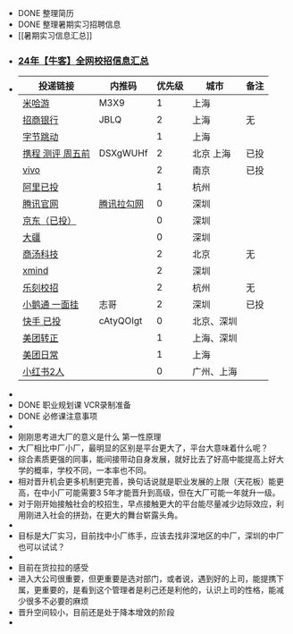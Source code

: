 - DONE 整理简历
- DONE 整理暑期实习招聘信息
- [[暑期实习信息汇总]]
- ### [24年【牛客】全网校招信息汇总](https://docs.qq.com/sheet/DR1haQktleU54bWl6?tab=BB08J2&login_t=1710057975058&_t=1710058744608&u=726a43336d944aa5949eae3e7b814be2)
- |投递链接|内推码|优先级|城市|备注|
  |--|--|--|--|--|
  |[米哈游]( https://jobs.mihoyo.com/#/campus/position/4813) |M3X9|1|上海||
  |[招商银行](https://cmb-recruitment-mobile.paas.cmbchina.com/positionDetail/school?qrCodeId=EBEAD42C-A548-4F27-9315-BDEB826A138E&recommendType=2&recruitmentTypeId=DF94FD6D-26D3-4A19-9E69-577C4BA1DE82&publishId=95C27AF3-4733-4798-A34F-D6F39717D9CD&recruitmentTypeId=) |JBLQ|2|上海|无|
  |[字节跳动](https://jobs.bytedance.com/campus/position?keywords=%E5%89%8D%E7%AB%AF&category=&location=CT_128&project=&type=3&job_hot_flag=&current=1&limit=10&functionCategory=&tag=&spread=PWMEYQA)||1|上海||
  |[携程 测评 周五前](https://app.mokahr.com/campus-recruitment/trip/37757?sourceToken=a4053aeea19325ef2386a6995246b44e#/jobs?keyword=%E5%89%8D%E7%AB%AF)|DSXgWUHf|2|北京 上海|已投|
  |[vivo](https://hr.vivo.com/wt/vivo/web/templet1000/index/corpwebPosition1000vivo!gotoPostInfoForAjax?postId=154310&recruitType=12&brandCode=1)||2|南京|已投|
  |[阿里已投](https://talent-holding.alibaba.com/campus/position-detail?lang=zh&positionId=2031902)||1|杭州||
  |[腾讯官网](https://join.qq.com/post_detail.html?pid=2&id=106&tid=2)|[腾讯拉勾网](https://www.lagou.com/wn/jobs/9226718.html)|0|深圳||
  |[京东（已投）](https://campus.jd.com/#/details?id=4872)||0|深圳||
  |[大疆](https://we.dji.com/zh-CN/position/detail?positionId=1603324366766518272)||0|深圳||
  |[商汤科技](https://hr.sensetime.com/SU60fa3bdabef57c1023fc1cbc/pb/posDetail.html?postId=6551b51e3538bc6c4d67bf3d&postType=intern)||2|北京|无|
  |[xmind](https://www.lagou.com/wn/jobs/6311626.html?source=pl&i=pl-0&show=f52dbc76d45f42888bc68cc09143068a)||2|深圳||
  |[乐刻校招](https://leoao-inc.jobs.feishu.cn/787552/position/7272586633920301349/detail)||2|杭州|无|
  |[小鹅通 一面挂](https://www.xiaoe-tech.com/joinUs)|志哥|2|深圳|已投|
  |[快手 已投](https://zhaopin.kuaishou.cn/#/official/trainee/job-info/18132)|cAtyQOIgt|0|北京、深圳||
  |[美团转正](https://zhaopin.meituan.com/web/position/detail?jobUnionId=2309762897&highlightType=campus)||1|上海、深圳||
  |[美团日常](https://zhaopin.meituan.com/web/position/detail?jobUnionId=2315268375&highlightType=campus)||1|上海||
  |[小红书2人](https://job.xiaohongshu.com/jobs/11203/intern)||0|广州、上海||
-
- DONE 职业规划课  VCR录制准备
- DONE 必修课注意事项
-
- 刚刚思考进大厂的意义是什么 第一性原理
- 大厂相比中厂小厂，最明显的区别是平台更大了，平台大意味着什么呢？
- 综合素质更强的同事，能间接带动自身发展，就好比去了好高中能提高上好大学的概率，学校不同，一本率也不同。
- 相对晋升机会更多机制更完善，换句话说就是职业发展的上限（天花板）能更高，在中小厂可能需要3 5年才能晋升到高级，但在大厂可能一年就升一级。
- 对于刚开始接触社会的校招生，早点接触更大的平台能尽量减少边际效应，利用刚进入社会的拼劲，在更大的舞台崭露头角。
-
- 目标是大厂实习，目前找中小厂练手，应该去找非深地区的中厂，深圳的中厂也可以试试？
-
- 目前在货拉拉的感受
- 进入大公司很重要，但更重要是选对部门，或者说，遇到好的上司，能提携下属，更重要的，是看到这个管理者是利己还是利他的，认识上司的性格，能减少很多不必要的麻烦
- 晋升空间较小，目前还是处于降本增效的阶段
-